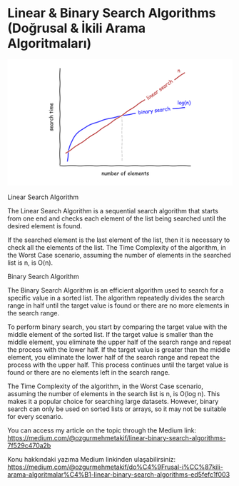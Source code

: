 
# Linear & Binary Search Algorithms (Doğrusal & İkili Arama Algoritmaları)





![Linear & Binary Search](linear_binary.png)

Linear Search Algorithm

The Linear Search Algorithm is a sequential search algorithm that starts from one end and checks each element of the list being searched until the desired element is found.

If the searched element is the last element of the list, then it is necessary to check all the elements of the list. The Time Complexity of the algorithm, in the Worst Case scenario, assuming the number of elements in the searched list is n, is O(n).

Binary Search Algorithm

The Binary Search Algorithm is an efficient algorithm used to search for a specific value in a sorted list. The algorithm repeatedly divides the search range in half until the target value is found or there are no more elements in the search range.

To perform binary search, you start by comparing the target value with the middle element of the sorted list. If the target value is smaller than the middle element, you eliminate the upper half of the search range and repeat the process with the lower half. If the target value is greater than the middle element, you eliminate the lower half of the search range and repeat the process with the upper half. This process continues until the target value is found or there are no elements left in the search range.

The Time Complexity of the algorithm, in the Worst Case scenario, assuming the number of elements in the search list is n, is O(log n). This makes it a popular choice for searching large datasets. However, binary search can only be used on sorted lists or arrays, so it may not be suitable for every scenario.

You can access my article on the topic through the Medium link: https://medium.com/@ozgurmehmetakif/linear-binary-search-algorithms-7f529c470a2b

Konu hakkındaki yazıma Medium linkinden ulaşabilirsiniz: https://medium.com/@ozgurmehmetakif/do%C4%9Frusal-i%CC%87kili-arama-algoritmalar%C4%B1-linear-binary-search-algorithms-ed5fefc1f003

  
